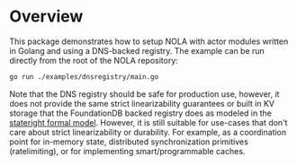 # Overview

This package demonstrates how to setup NOLA with actor modules written in Golang and using a DNS-backed registry. The example can be run directly from the root of the NOLA repository:

```bash
go run ./examples/dnsregistry/main.go
```

Note that the DNS registry should be safe for production use, however, it does not provide the same strict linearizability guarantees or built in KV storage that the FoundationDB backed registry does as modeled in the [stateright formal model](../../proofs/stateright/activation-cache). However, it is still suitable for use-cases that don't care about strict linearizability or durability. For example, as a coordination point for in-memory state, distributed synchronization primitives (ratelimiting), or for implementing smart/programmable caches.

